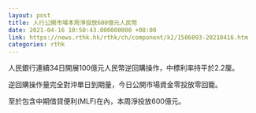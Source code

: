 ```yaml
---
layout: post
title: 人行公開市場本周淨投放600億元人民幣
date: 2021-04-16 10:50:43.000000000 +08:00
link: https://news.rthk.hk/rthk/ch/component/k2/1586093-20210416.htm
categories: rthk
---
```


人民銀行連續34日開展100億元人民幣逆回購操作，中標利率持平於2.2厘。

逆回購操作量完全對沖單日到期量，今日公開市場資金零投放零回籠。

至於包含中期借貸便利(MLF)在內，本周淨投放600億元。
